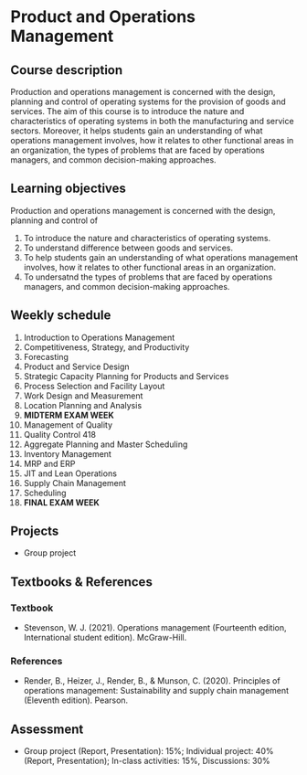 # Product and Operations Management

## Course description

Production and operations management is concerned with the design, planning and control of operating systems for the provision of goods and services. The aim of this course is to introduce the nature and characteristics of operating systems in both the manufacturing and service sectors. Moreover, it helps students gain an understanding of what operations management involves, how it relates to other functional areas in an organization, the types of problems that are faced by operations managers, and common decision-making approaches.

## Learning objectives

Production and operations management is concerned with the design, planning and control of 
1. To introduce the nature and characteristics of operating systems.
2. To understand difference between goods and services.
3. To help students gain an understanding of what operations management involves, how it relates to other functional areas in an organization.
4. To undersatnd the types of problems that are faced by operations managers, and common decision-making approaches.

## Weekly schedule

1. Introduction to Operations Management
2. Competitiveness, Strategy, and Productivity 
3. Forecasting 
4. Product and Service Design 
5. Strategic Capacity Planning for Products and Services
6. Process Selection and Facility Layout 
7. Work Design and Measurement 
8. Location Planning and Analysis 
9. __MIDTERM EXAM WEEK__
10. Management of Quality 
11. Quality Control 418
12. Aggregate Planning and Master Scheduling 
13. Inventory Management 
14. MRP and ERP 
15. JIT and Lean Operations 
16. Supply Chain Management 
17. Scheduling 
18. __FINAL EXAM WEEK__

## Projects

- Group project

## Textbooks & References
### Textbook

- Stevenson, W. J. (2021). Operations management (Fourteenth edition, International student edition). McGraw-Hill.

### References
- Render, B., Heizer, J., Render, B., & Munson, C. (2020). Principles of operations management: Sustainability and supply chain management (Eleventh edition). Pearson.

## Assessment

- Group project (Report, Presentation): 15%; Individual project: 40% (Report, Presentation); In-class activities: 15%, Discussions: 30%
